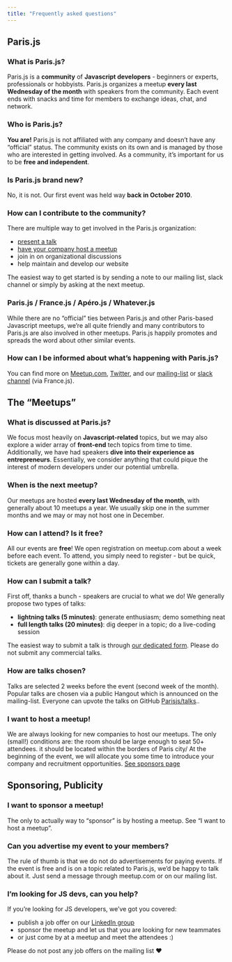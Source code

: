```yaml
---
title: "Frequently asked questions"
---
```

## Paris.js

### What is Paris.js?

Paris.js is a **community** of **Javascript developers** - beginners or experts, professionals or hobbyists.
Paris.js organizes a meetup **every last Wednesday of the month** with speakers from the community. Each event ends with snacks and time for members to exchange ideas, chat, and network.

### Who is Paris.js?

**You are!** Paris.js is not affiliated with any company and doesn’t have any “official” status. The community exists on its own and is managed by those who are interested in getting involved. As a community, it’s important for us to be **free and independent**.

### Is Paris.js brand new?

No, it is not. Our first event was held way **back in October 2010**.

### How can I contribute to the community?

There are multiple way to get involved in the Paris.js organization:
  + [present a talk](#how-can-i-submit-a-talk)
  + [have your company host a meetup](#i-want-to-host-a-meetup)
  + join in on organizational discussions
  + help maintain and develop our website

The easiest way to get started is by sending a note to our mailing list, slack channel or simply by asking at the next meetup.

### Paris.js / France.js / Apéro.js / Whatever.js

While there are no “official” ties between Paris.js and other Paris-based Javascript meetups, we’re all quite friendly and many contributors to Paris.js are also involved in other meetups. Paris.js happily promotes and spreads the word about other similar events.

### How can I be informed about what’s happening with Paris.js?

You can find more on [Meetup.com](https://www.meetup.com/fr-FR/Paris-js/), [Twitter](https://twitter.com/parisjs), and our [mailing-list](https://groups.google.com/forum/#!forum/parisjs) or [slack channel](https://slack-francejs.now.sh/) (via France.js).

## The “Meetups”

### What is discussed at Paris.js?

We focus most heavily on **Javascript-related** topics, but we may also explore a wider array of **front-end** tech topics from time to time. Additionally, we have had speakers **dive into their experience as entrepreneurs**. Essentially, we consider anything that could pique the interest of modern developers under our potential umbrella.

### When is the next meetup?

Our meetups are hosted **every last Wednesday of the month**, with generally about 10 meetups a year. We usually skip one in the summer months and we may or may not host one in December.

### How can I attend? Is it free?

All our events are **free**! We open registration on meetup.com about a week before each event. To attend, you simply need to register - but be quick, tickets are generally gone within a day.

### How can I submit a talk?

First off, thanks a bunch - speakers are crucial to what we do! We generally propose two types of talks:
  + **lightning talks (5 minutes)**: generate enthusiasm; demo something neat
  + **full length talks (20 minutes)**: dig deeper in a topic; do a live-coding session

The easiest way to submit a talk is through [our dedicated form](/en/submission/talk).
Please do not submit any commercial talks.

### How are talks chosen?

Talks are selected 2 weeks before the event (second week of the month). Popular talks are chosen via a public Hangout which is announced on the mailing-list. Everyone can upvote the talks on GitHub [Parisjs/talks](https://github.com/parisjs/talks)..

### I want to host a meetup!

We are always looking for new companies to host our meetups. The only (small!) conditions are:
the room should be large enough to seat 50+ attendees.
it should be located within the borders of Paris city/
At the beginning of the event, we will allocate you some time to introduce your company and recruitment opportunities. [See sponsors page](/en/sponsors)

## Sponsoring, Publicity

### I want to sponsor a meetup!

The only to actually way to “sponsor” is by hosting a meetup. See “I want to host a meetup”.

### Can you advertise my event to your members?

The rule of thumb is that we do not do advertisements for paying events. If the event is free and is on a topic related to Paris.js, we’d be happy to talk about it. Just send a message through meetup.com or on our mailing list.

### I’m looking for JS devs, can you help?

If you’re looking for JS developers, we’ve got you covered:

  + publish a job offer on our [LinkedIn group](https://www.linkedin.com/groups/3852602)
  + sponsor the meetup and let us that you are looking for new teammates
  + or just come by at a meetup and meet the attendees :)

Please do not post any job offers on the mailing list ❤️
